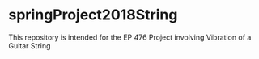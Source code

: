 # springProject2018String
This repository is intended for the EP 476 Project involving Vibration of a Guitar String 
